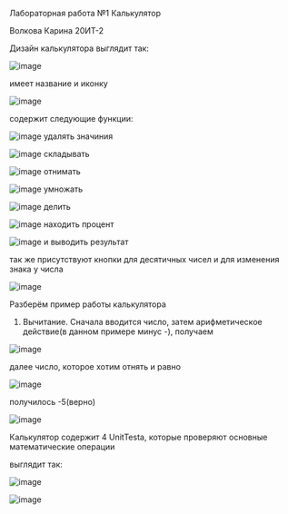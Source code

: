 Лабораторная работа №1 Калькулятор

Волкова Карина 20ИТ-2

Дизайн калькулятора выглядит так:

![image](https://user-images.githubusercontent.com/114572262/197403412-f3e7bbf3-6485-4438-971a-d67d0e650331.png)

имеет название и иконку

![image](https://user-images.githubusercontent.com/114572262/197403480-43cfdba8-3f88-4a82-a9b1-ba63603a9ac5.png)

содержит следующие функции:

![image](https://user-images.githubusercontent.com/114572262/197403745-ca62a10d-5228-4f2a-b81b-8e8e13212a74.png)
удалять значиния

![image](https://user-images.githubusercontent.com/114572262/197403829-22f519f2-d940-493a-820b-7d1812f1add4.png)
складывать

![image](https://user-images.githubusercontent.com/114572262/197403929-fce5dd65-3425-40ac-9502-cd668a13c332.png)
отнимать

![image](https://user-images.githubusercontent.com/114572262/197403960-6d8a1a3e-bee7-4ed0-883e-7f4c34ff1dcf.png)
умножать

![image](https://user-images.githubusercontent.com/114572262/197403988-a83c2645-ab99-4828-8efb-18951db4e383.png)
делить

![image](https://user-images.githubusercontent.com/114572262/197403996-ed9c6509-77e9-4d57-9ed7-fc47bcd685ec.png)
находить процент

![image](https://user-images.githubusercontent.com/114572262/197404460-84bb5424-4108-4d28-add2-a4e4eb589ede.png)
и выводить результат

так же присутствуют кнопки для десятичных чисел и для изменения знака у числа

![image](https://user-images.githubusercontent.com/114572262/197404084-721fbe8f-0f4e-4108-99ad-a6fc6095a3fa.png)

Разберём пример работы калькулятора
1) Вычитание.
Сначала вводится число, затем арифметическое действие(в данном примере минус -), получаем

![image](https://user-images.githubusercontent.com/114572262/197404392-bcceb4f6-b320-4414-a2ed-c1a7084efb8e.png)

далее число, которое хотим отнять и равно

![image](https://user-images.githubusercontent.com/114572262/197404443-a0837cbd-e627-40ac-b181-fc1cf9c1dfc0.png)

получилось -5(верно)

![image](https://user-images.githubusercontent.com/114572262/197404494-b65f9262-0a06-4837-9f98-4afaef70d90f.png)

Калькулятор содержит 4 UnitTesta, которые проверяют основные математические операции

выглядит так:

![image](https://user-images.githubusercontent.com/114572262/197404883-98d5b639-2b61-4082-92b0-05a41a035a39.png)

![image](https://user-images.githubusercontent.com/114572262/197404856-34db2de8-6439-4cae-aaa5-37abb8599df5.png)
